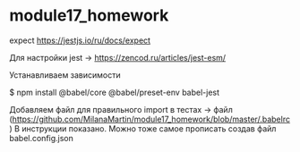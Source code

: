 # module17_homework

expect https://jestjs.io/ru/docs/expect

Для настройки jest -> https://zencod.ru/articles/jest-esm/

Устанавливаем зависимости

$ npm install @babel/core @babel/preset-env babel-jest

Добавляем файл для правильного import в тестах -> файл (https://github.com/MilanaMartin/module17_homework/blob/master/.babelrc)
В инструкции показано.
Можно тоже самое прописать создав файл babel.config.json
